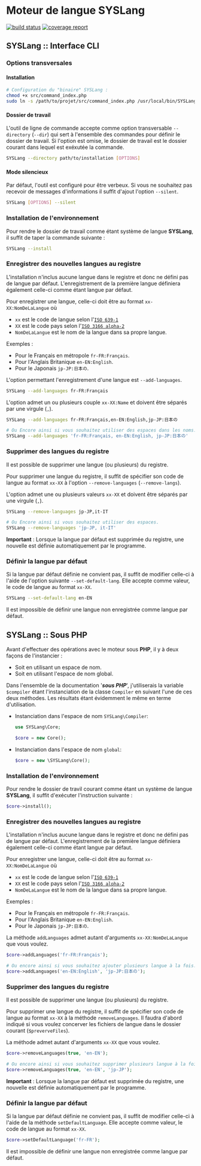 # Moteur de langue SYSLang

[![build status](http://gitlab.neoblaster.fr/Engines/SYSLang/badges/master/build.svg)](http://gitlab.neoblaster.fr/Engines/SYSLang/commits/master)
[![coverage report](http://gitlab.neoblaster.fr/Engines/SYSLang/badges/master/coverage.svg)](http://gitlab.neoblaster.fr/Engines/SYSLang/commits/master)


## SYSLang :: Interface CLI


### Options transversales


#### Installation

```bash
# Configuration du "binaire" SYSLang :
chmod +x src/command_index.php
sudo ln -s /path/to/projet/src/command_index.php /usr/local/bin/SYSLang
```




#### Dossier de travail

L'outil de ligne de commande accepte comme option transversable ``--directory`` (`--dir`) 
qui sert à l'ensemble des commandes pour définir le dossier de travail. 
Si l'option est omise, le dossier de travail est le dossier courant dans lequel 
est exéxutée la commande.

```bash
SYSLang --directory path/to/installation [OPTIONS]
```



#### Mode silencieux

Par défaut, l'outil est configuré pour être verbeux. 
Si vous ne souhaitez pas recevoir de messages d'informations il suffit d'ajout l'option
``--silent``.

```bash
SYSLang [OPTIONS] --silent
```




### Installation de l'environnement

Pour rendre le dossier de travail comme étant système de langue **SYSLang**, 
il suffit de taper la commande suivante :

```bash
SYSLang --install 
```




### Enregistrer des nouvelles langues au registre

L'installation n'inclus aucune langue dans le registre et donc ne défini pas de langue 
par défaut.
L'enregistrement de la première langue définiera également celle-ci comme étant langue 
par défaut.

Pour enregistrer une langue, celle-ci doit être au format ``xx-XX:NomDeLaLangue`` où
 
* `xx` est le code de langue  selon l'[`ISO 639-1`](https://fr.wikipedia.org/wiki/Liste_des_codes_ISO_639-1)
* `XX` est le code pays selon l'[`ISO 3166 alpha-2`](http://www.nationsonline.org/oneworld/country_code_list.htm)
* `NomDeLaLangue` est le nom de la langue dans sa propre langue. 

Exemples : 

* Pour le Français en métropole ``fr-FR:Français``.
* Pour l'Anglais Britanique ``en-EN:English``.
* Pour le Japonais ``jp-JP:日本の``.

L'option permettant l'enregistrement d'une langue est ``--add-languages``.

```bash
SYSLang --add-languages fr-FR:Français
```

L'option admet un ou plusieurs couple ``xx-XX:Name`` et doivent être séparés par une virgule (`,`).

```bash
SYSLang --add-languages fr-FR:Français,en-EN:English,jp-JP:日本の

# Ou Encore ainsi si vous souhaitez utiliser des espaces dans les noms.
SYSLang --add-languages 'fr-FR:Français, en-EN:English, jp-JP:日本の'
```




### Supprimer des langues du registre

Il est possible de supprimer une langue (ou plusieurs) du registre.

Pour supprimer une langue du registre, il suffit de spécifier son code de langue au format 
``xx-XX`` à l'option `--remove-languages` (`--remove-langs`).

L'option admet une ou plusieurs valeurs ``xx-XX`` et doivent être séparés par une virgule 
(`,`).

```bash
SYSLang --remove-languages jp-JP,it-IT

# Ou Encore ainsi si vous souhaitez utiliser des espaces.
SYSLang --remove-languages 'jp-JP, it-IT'
```

**Important** : Lorsque la langue par défaut est supprimée du registre, une nouvelle est 
définie automatiquement par le programme. 




### Définir la langue par défaut

Si la langue par défaut définie ne convient pas, il suffit de modifier celle-ci à l'aide 
de l'option suivante ``--set-default-lang``.
Elle accepte comme valeur, le code de langue au format `xx-XX`.

```bash
SYSLang --set-default-lang en-EN
```

Il est impossible de définir une langue non enregistrée comme langue par défaut.










## SYSLang :: Sous PHP

Avant d'effectuer des opérations avec le moteur sous **PHP**, il y à deux façons de l'instancier :

* Soit en utilisant un espace de nom.
* Soit en utilisant l'espace de nom global.

Dans l'ensemble de la documentation '***sous PHP***', j'utiliserais la variable 
``$compiler`` étant l'instanciation de la classe `Compiler` en suivant l'une de ces 
deux méthodes. Les résultats étant évidemment le même en terme d'utilisation.

* Instanciation dans l'espace de nom `SYSLang\Compiler`:

    ```php
    use SYSLang\Core;

    $core = new Core();
    ```

* Instanciation dans l'espace de nom `global`:

    ```php
    $core = new \SYSLang\Core();
    ```


### Installation de l'environnement

Pour rendre le dossier de travil courant comme étant un système de langue **SYSLang**, 
il suffit d'exécuter l'instruction suivante :

```php
$core->install(); 
```



### Enregistrer des nouvelles langues au registre

L'installation n'inclus aucune langue dans le registre et donc ne défini pas de langue 
par défaut.
L'enregistrement de la première langue définiera également celle-ci comme étant langue 
par défaut.

Pour enregistrer une langue, celle-ci doit être au format ``xx-XX:NomDeLaLangue`` où
 
* `xx` est le code de langue  selon l'[`ISO 639-1`](https://fr.wikipedia.org/wiki/Liste_des_codes_ISO_639-1)
* `XX` est le code pays selon l'[`ISO 3166 alpha-2`](http://www.nationsonline.org/oneworld/country_code_list.htm)
* `NomDeLaLangue` est le nom de la langue dans sa propre langue. 

Exemples : 

* Pour le Français en métropole ``fr-FR:Français``.
* Pour l'Anglais Britanique ``en-EN:English``.
* Pour le Japonais ``jp-JP:日本の``.

La méthode ``addLanguages`` admet autant d'arguments `xx-XX:NomDeLaLangue` que vous voulez.

```php
$core->addLanguages('fr-FR:Français');

# Ou encore ainsi si vous souhaitez ajouter plusieurs langue à la fois.
$core->addLanguages('en-EN:English', 'jp-JP:日本の');
```




### Supprimer des langues du registre

Il est possible de supprimer une langue (ou plusieurs) du registre.

Pour supprimer une langue du registre, il suffit de spécifier son code de langue au format 
``xx-XX`` à la méthode `removeLanguages`. Il faudra d'abord indiqué si vous voulez concerver
les fichiers de langue dans le dossier courant (``$preverveFiles``).

La méthode admet autant d'arguments ``xx-XX`` que vous voulez.

```php
$core->removeLanguages(true, 'en-EN');

# Ou encore ainsi si vous souhaitez supprimer plusieurs langue à la fois.
$core->removeLanguages(true, 'en-EN', 'jp-JP');
```

**Important** : Lorsque la langue par défaut est supprimée du registre, une nouvelle est 
définie automatiquement par le programme. 




### Définir la langue par défaut

Si la langue par défaut définie ne convient pas, il suffit de modifier celle-ci à l'aide 
de la méthode ``setDefaultLanguage``.
Elle accepte comme valeur, le code de langue au format `xx-XX`.

```php
$core->setDefaultLanguage('fr-FR');
```

Il est impossible de définir une langue non enregistrée comme langue par défaut.
    